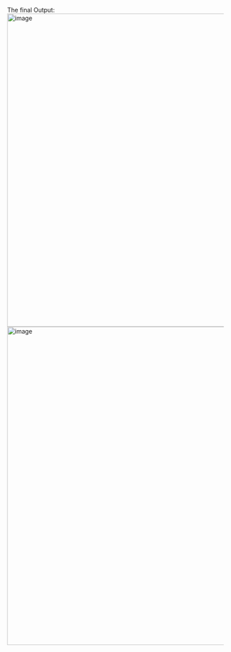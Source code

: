 The final Output:
<img width="773" height="727" alt="image" src="https://github.com/user-attachments/assets/e4b8cef4-12bf-4027-827d-4033f1a96caf" />
<img width="775" height="739" alt="image" src="https://github.com/user-attachments/assets/9991f59f-9966-46ce-a0dd-672c8e7ec254" />

